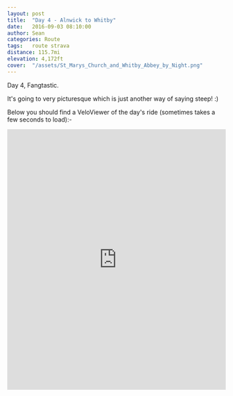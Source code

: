 ```yaml
---
layout: post
title:  "Day 4 - Alnwick to Whitby"
date:   2016-09-03 08:10:00
author: Sean
categories: Route
tags:	route strava
distance: 115.7mi
elevation: 4,172ft
cover:  "/assets/St_Marys_Church_and_Whitby_Abbey_by_Night.png"
---
```


Day 4, Fangtastic.

It's going to very picturesque which is just another way of saying
steep! :)

Below you should find a VeloViewer of the day's ride (sometimes takes a
few seconds to load):-

<iframe style="width:100%;height:600px;" src="https://veloviewer.com/routes/6937568/embed2" frameborder="0" scrolling="no"></iframe>
